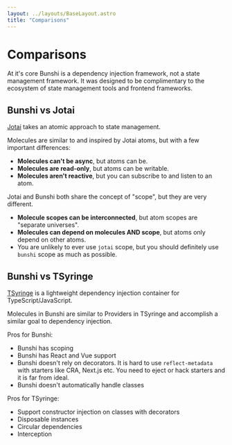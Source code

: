 ```yaml
---
layout: ../layouts/BaseLayout.astro
title: "Comparisons"
---
```


# Comparisons

At it's core Bunshi is a dependency injection framework, not a state management framework. It was designed to be complimentary to the ecosystem of state management tools and frontend frameworks.

## Bunshi vs Jotai

[Jotai](https://jotai.org/) takes an atomic approach to state management.

Molecules are similar to and inspired by Jotai atoms, but with a few important differences:

- **Molecules can't be async**, but atoms can be.
- **Molecules are read-only**, but atoms can be writable.
- **Molecules aren't reactive**, but you can subscribe to and listen to an atom.

Jotai and Bunshi both share the concept of "scope", but they are very different.

- **Molecule scopes can be interconnected**, but atom scopes are "separate universes".
- **Molecules can depend on molecules AND scope**, but atoms only depend on other atoms.
- You are unlikely to ever use `jotai` scope, but you should definitely use `bunshi` scope as much as possible.

## Bunshi vs TSyringe

[TSyringe](https://github.com/microsoft/tsyringe) is a lightweight dependency injection container for TypeScript/JavaScript.

Molecules in Bunshi are similar to Providers in TSyringe and accomplish a similar goal to dependency injection.

Pros for Bunshi:
- Bunshi has scoping
- Bunshi has React and Vue support
- Bunshi doesn't rely on decorators. It is hard to use `reflect-metadata` with starters like CRA, Next.js etc. You need to eject or hack starters and it is far from ideal.
- Bunshi doesn't automatically handle classes

Pros for TSyringe:
- Support constructor injection on classes with decorators
- Disposable instances
- Circular dependencies
- Interception
